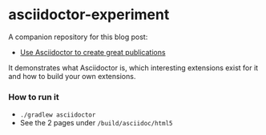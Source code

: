 # asciidoctor-experiment

A companion repository for this blog post:

* [Use Asciidoctor to create great publications](http://loki2302.me/2017/05/24/Use-Asciidoctor-to-create-great-publications/)

It demonstrates what Asciidoctor is, which interesting extensions exist for it and how to build your own extensions.

### How to run it

* `./gradlew asciidoctor`
* See the 2 pages under `/build/asciidoc/html5`

